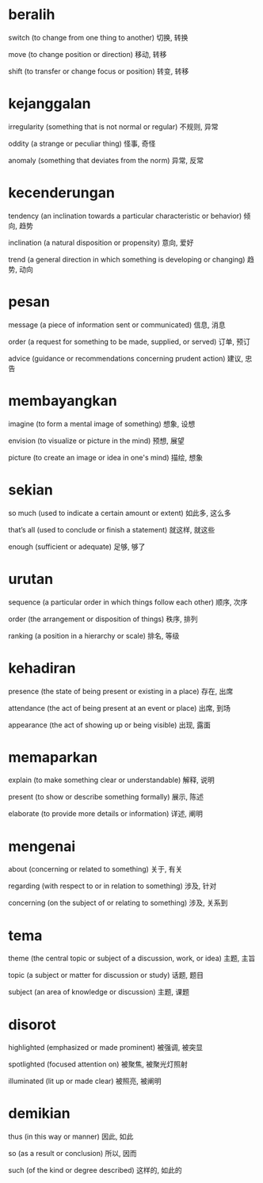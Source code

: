 # beralih

switch (to change from one thing to another)
切换, 转换

move (to change position or direction)
移动, 转移

shift (to transfer or change focus or position)
转变, 转移

# kejanggalan

irregularity (something that is not normal or regular)
不规则, 异常

oddity (a strange or peculiar thing)
怪事, 奇怪

anomaly (something that deviates from the norm)
异常, 反常

# kecenderungan

tendency (an inclination towards a particular characteristic or behavior)
倾向, 趋势

inclination (a natural disposition or propensity)
意向, 爱好

trend (a general direction in which something is developing or changing)
趋势, 动向

# pesan

message (a piece of information sent or communicated)
信息, 消息

order (a request for something to be made, supplied, or served)
订单, 预订

advice (guidance or recommendations concerning prudent action)
建议, 忠告

# membayangkan

imagine (to form a mental image of something)
想象, 设想

envision (to visualize or picture in the mind)
预想, 展望

picture (to create an image or idea in one's mind)
描绘, 想象

# sekian

so much (used to indicate a certain amount or extent)
如此多, 这么多

that’s all (used to conclude or finish a statement)
就这样, 就这些

enough (sufficient or adequate)
足够, 够了

# urutan

sequence (a particular order in which things follow each other)
顺序, 次序

order (the arrangement or disposition of things)
秩序, 排列

ranking (a position in a hierarchy or scale)
排名, 等级

# kehadiran

presence (the state of being present or existing in a place)
存在, 出席

attendance (the act of being present at an event or place)
出席, 到场

appearance (the act of showing up or being visible)
出现, 露面

# memaparkan

explain (to make something clear or understandable)
解释, 说明

present (to show or describe something formally)
展示, 陈述

elaborate (to provide more details or information)
详述, 阐明

# mengenai

about (concerning or related to something)
关于, 有关

regarding (with respect to or in relation to something)
涉及, 针对

concerning (on the subject of or relating to something)
涉及, 关系到

# tema

theme (the central topic or subject of a discussion, work, or idea)
主题, 主旨

topic (a subject or matter for discussion or study)
话题, 题目

subject (an area of knowledge or discussion)
主题, 课题

# disorot

highlighted (emphasized or made prominent)
被强调, 被突显

spotlighted (focused attention on)
被聚焦, 被聚光灯照射

illuminated (lit up or made clear)
被照亮, 被阐明

# demikian

thus (in this way or manner)
因此, 如此

so (as a result or conclusion)
所以, 因而

such (of the kind or degree described)
这样的, 如此的
